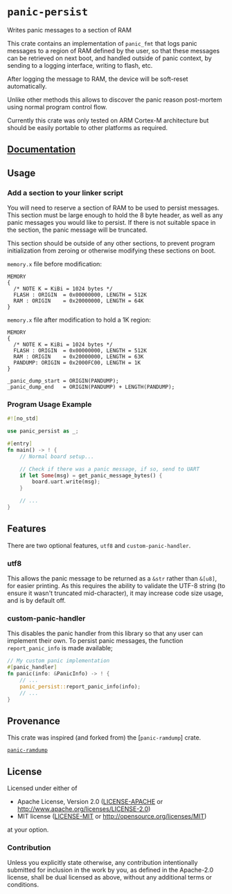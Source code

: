 # `panic-persist`

Writes panic messages to a section of RAM

This crate contains an implementation of `panic_fmt` that logs panic messages to a region of
RAM defined by the user, so that these messages can be retrieved on next boot, and handled
outside of panic context, by sending to a logging interface, writing to flash, etc.

After logging the message to RAM, the device will be soft-reset automatically.

Unlike other methods this allows to discover the panic reason post-mortem using normal program
control flow.

Currently this crate was only tested on ARM Cortex-M architecture but should be easily portable
to other platforms as required.

## [Documentation](https://docs.rs/panic-persist)

## Usage

### Add a section to your linker script

You will need to reserve a section of RAM to be used to persist messages. This section must be
large enough to hold the 8 byte header, as well as any panic messages you would like to persist.
If there is not suitable space in the section, the panic message will be truncated.

This section should be outside of any other sections, to prevent program initialization from
zeroing or otherwise modifying these sections on boot.

`memory.x` file before modification:

```text
MEMORY
{
  /* NOTE K = KiBi = 1024 bytes */
  FLASH : ORIGIN  = 0x00000000, LENGTH = 512K
  RAM : ORIGIN    = 0x20000000, LENGTH = 64K
}
```

`memory.x` file after modification to hold a 1K region:

```text
MEMORY
{
  /* NOTE K = KiBi = 1024 bytes */
  FLASH : ORIGIN  = 0x00000000, LENGTH = 512K
  RAM : ORIGIN    = 0x20000000, LENGTH = 63K
  PANDUMP: ORIGIN = 0x2000FC00, LENGTH = 1K
}

_panic_dump_start = ORIGIN(PANDUMP);
_panic_dump_end   = ORIGIN(PANDUMP) + LENGTH(PANDUMP);
```


### Program Usage Example

```rust
#![no_std]

use panic_persist as _;

#[entry]
fn main() -> ! {
    // Normal board setup...

    // Check if there was a panic message, if so, send to UART
    if let Some(msg) = get_panic_message_bytes() {
        board.uart.write(msg);
    }

    // ...
}
```

## Features

There are two optional features, `utf8` and `custom-panic-handler`.

### utf8

This allows the panic message to be returned
as a `&str` rather than `&[u8]`, for easier printing. As this requires the ability
to validate the UTF-8 string (to ensure it wasn't truncated mid-character), it may
increase code size usage, and is by default off.

### custom-panic-handler

This disables the panic handler from this library so that any user can implement their own.
To persist panic messages, the function `report_panic_info` is made available;

```rust
// My custom panic implementation
#[panic_handler]
fn panic(info: &PanicInfo) -> ! {
    // ...
    panic_persist::report_panic_info(info);
    // ...
}
```

## Provenance

This crate was inspired (and forked from) the [`panic-ramdump`] crate.

[`panic-ramdump`](https://github.com/therealprof/panic-ramdump)

## License

Licensed under either of

- Apache License, Version 2.0 ([LICENSE-APACHE](LICENSE-APACHE) or
  http://www.apache.org/licenses/LICENSE-2.0)
- MIT license ([LICENSE-MIT](LICENSE-MIT) or http://opensource.org/licenses/MIT)

at your option.

### Contribution

Unless you explicitly state otherwise, any contribution intentionally submitted
for inclusion in the work by you, as defined in the Apache-2.0 license, shall be
dual licensed as above, without any additional terms or conditions.
